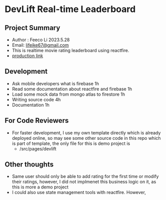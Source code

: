 # DevLift Real-time Leaderboard

## Project Summary

- Author : Feeco Li 2023.5.28
- Email: lifeike67@gmail.com
- This is realtime movie rating leaderboard using reactfire.
- [production link](https://main.d3nhqx7mts8be0.amplifyapp.com/)

## Development

- Ask mobile developers what is firebase 1h
- Read some documentation about reactfire and firebase 1h
- Load some mock data from mongo atlas to firestore 1h
- Writing source code 4h
- Documentation 1h

## For Code Reviewers

- For faster development, I use my own template directly which is already deployed online, so may see some other source code in this repo which is part of template, the only file for this is demo project is
  - /src/pages/devlift

## Other thoughts

- Same user should only be able to add rating for the first time or modify their ratings, however, I did not implmenet this business logic on it, as this is more a demo project
- I could also use state management tools with reactfire. However,
